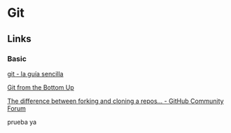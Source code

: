 # Git

## Links

### Basic

[git - la guía sencilla](http://rogerdudler.github.io/git-guide/index.es.html)

[Git from the Bottom Up](https://jwiegley.github.io/git-from-the-bottom-up/)

[The difference between forking and cloning a repos... - GitHub Community Forum](https://github.community/t5/Support-Protips/The-difference-between-forking-and-cloning-a-repository/ba-p/1372)

prueba ya
